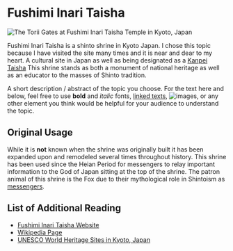 # Fushimi Inari Taisha
![The Torii Gates at Fushimi Inari Taisha Temple in Kyoto, Japan](https://en.wikipedia.org/wiki/File:Torii_path_with_lantern_at_Fushimi_Inari_Taisha_Shrine,_Kyoto,_Japan.jpg)

Fushimi Inari Taisha is a shinto shrine in Kyoto Japan. I chose this topic because I have visited the site many times and it is near and dear to my heart. A cultural site in Japan as well as being designated as a [Kanpei Taisha](https://en.wikipedia.org/wiki/Modern_system_of_ranked_Shinto_shrines) This shrine stands as both a monument of national heritage as well as an educator to the masses of Shinto tradition.

A short description / abstract of the topic you choose. For the text here and below, feel free to use **bold** and *italic* fonts, [linked texts](url),  ![images](url), or any other element you think would be helpful for your audience to understand the topic.


## Original Usage
While it is **not** known when the shrine was originally built it has been expanded upon and remodeled several times throughout history. This shrine has been used since the Heian Period for messengers to relay important information to the God of Japan sitting at the top of the shrine. The patron animal of this shrine is the Fox due to their mythological role in Shintoism as [messengers](https://en.wikipedia.org/wiki/Kitsune).


## List of Additional Reading
- [Fushimi Inari Taisha Website](https://inari.jp/en/)
- [Wikipedia Page](https://en.wikipedia.org/wiki/Fushimi_Inari-taisha)
- [UNESCO World Heritage Sites in Kyoto, Japan](https://www.insidekyoto.com/kyoto-unesco-world-heritage-sites)

